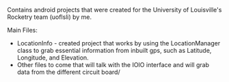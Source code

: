 Contains android projects that were created for the University of Louisville's Rocketry team (uoflsli) by me.

Main Files:
  - LocationInfo - created project that works by using the LocationManager class to grab essential information from inbuilt gps, such as Latitude, Longitude, and Elevation.
  - Other files to come that will talk with the IOIO interface and will grab data from the different circuit board/
